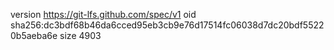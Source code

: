 version https://git-lfs.github.com/spec/v1
oid sha256:dc3bdf68b46da6cced95eb3cb9e76d17514fc06038d7dc20bdf55220b5aeba6e
size 4903
